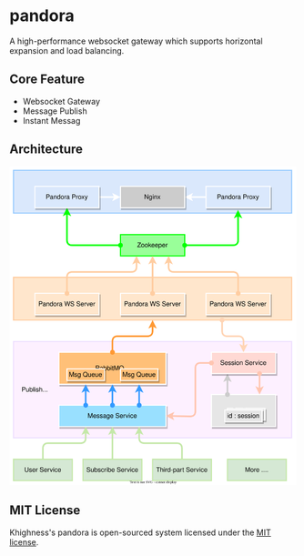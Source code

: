 # pandora

A high-performance websocket gateway which supports horizontal expansion and load balancing.


## Core Feature

- Websocket Gateway
- Message Publish
- Instant Messag


## Architecture

![Pandora-Architecture](./docs/images/Pandora-Architecture.svg)



## MIT License

Khighness's pandora is open-sourced system licensed under the [MIT license](https://github.com/Khighness/pandora/blob/master/LICENSE).